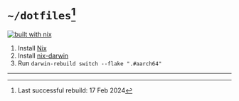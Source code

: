 # `~/dotfiles`[^1]

[![built with nix](https://builtwithnix.org/badge.svg)](https://builtwithnix.org)

1. Install [Nix](https://determinate.systems/posts/determinate-nix-installer)
2. Install [nix-darwin](https://github.com/LnL7/nix-darwin)
3. Run `darwin-rebuild switch --flake ".#aarch64"`

---

[^1]: Last successful rebuild: 17 Feb 2024
